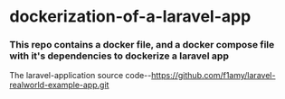 # dockerization-of-a-laravel-app
### This repo contains a docker file, and a docker compose file with it's dependencies to dockerize a laravel app
The laravel-application source code--https://github.com/f1amy/laravel-realworld-example-app.git
